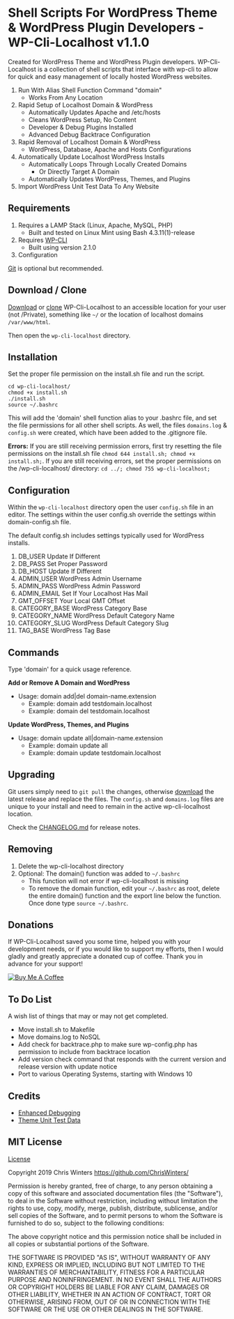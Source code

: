 # Shell Scripts For WordPress Theme & WordPress Plugin Developers - WP-Cli-Localhost v1.1.0

Created for WordPress Theme and WordPress Plugin developers. WP-Cli-Localhost is a collection of shell scripts that interface with wp-cli to allow for quick and easy management of locally hosted WordPress websites.

1) Run With Alias Shell Function Command "domain"
	* Works From Any Location
2) Rapid Setup of Localhost Domain & WordPress
	* Automatically Updates Apache and /etc/hosts
	* Cleans WordPress Setup, No Content
	* Developer & Debug Plugins Installed
	* Advanced Debug Backtrace Configuration
3) Rapid Removal of Localhost Domain & WordPress 
	* WordPress, Database, Apache and Hosts Configurations
4) Automatically Update Localhost WordPress Installs
	* Automatically Loops Through Locally Created Domains
		* Or Directly Target A Domain
	* Automatically Updates WordPress, Themes, and Plugins
5) Import WordPress Unit Test Data To Any Website


## Requirements

1) Requires a LAMP Stack (Linux, Apache, MySQL, PHP)
	* Built and tested on Linux Mint using Bash 4.3.11(1)-release
2) Requires [WP-CLI](https://wp-cli.org/)
	* Built using version 2.1.0
3) Configuration

[Git](https://git-scm.com/downloads) is optional but recommended.


## Download / Clone

[Download](https://github.com/ChrisWinters/wp-cli-localhost/releases) or [clone](https://github.com/ChrisWinters/wp-cli-localhost.git) WP-Cli-Localhost to an accessible location for your user (not /Private), something like ``` ~/ ``` or the location of localhost domains ``` /var/www/html ```.

Then open the ``` wp-cli-localhost ``` directory.


## Installation

Set the proper file permission on the install.sh file and run the script.

```
cd wp-cli-localhost/
chmod +x install.sh
./install.sh
source ~/.bashrc
```

This will add the 'domain' shell function alias to your .bashrc file, and set the file permissions for all other shell scripts. As well, the files ``` domains.log ``` & ``` config.sh ``` were created, which have been added to the .gitignore file.

**Errors:** If you are still receiving permission errors, first try resetting the file permissions on the install.sh file ``` chmod 644 install.sh; chmod +x install.sh; ```. If you are still receiving errors, set the proper permissions on the /wp-cli-localhost/ directory: ``` cd ../; chmod 755 wp-cli-localhost; ```


## Configuration

Within the ``` wp-cli-localhost ``` directory open the user ``` config.sh ``` file in an editor. The settings within the user config.sh override the settings within domain-config.sh file.

The default config.sh includes settings typically used for WordPress installs.

01) DB_USER 			Update If Different
02) DB_PASS 			Set Proper Password
03) DB_HOST 			Update If Different
04) ADMIN_USER 			WordPress Admin Username
05) ADMIN_PASS 			WordPress Admin Password
06) ADMIN_EMAIL 		Set If Your Localhost Has Mail
07) GMT_OFFSET 			Your Local GMT Offset
08) CATEGORY_BASE 		WordPress Category Base	
09) CATEGORY_NAME 		WordPress Default Category Name
10) CATEGORY_SLUG 		WordPress Default Category Slug
11) TAG_BASE 			WordPress Tag Base


## Commands

Type 'domain' for a quick usage reference.

**Add or Remove A Domain and WordPress**
* Usage: domain add|del domain-name.extension
	* Example: domain add testdomain.localhost
	* Example: domain del testdomain.localhost

**Update WordPress, Themes, and Plugins**
* Usage: domain update all|domain-name.extension
	* Example: domain update all
	* Example: domain update testdomain.localhost


## Upgrading

Git users simply need to ``` git pull ``` the changes, otherwise [download](https://github.com/ChrisWinters/wp-cli-localhost/releases) the latest release and replace the files. The ``` config.sh ``` and ``` domains.log ``` files are unique to your install and need to remain in the active wp-cli-localhost location.

Check the [CHANGELOG.md](https://raw.githubusercontent.com/ChrisWinters/wp-cli-localhost/master/CHANGELOG.md) for release notes.


## Removing

1) Delete the wp-cli-localhost directory
2) Optional: The domain() function was added to ``` ~/.bashrc ```
	* This function will not error if wp-cli-localhost is missing
	* To remove the domain function, edit your ``` ~/.bashrc ``` as root, delete the entire domain() function and the export line below the function. Once done type ``` source ~/.bashrc ```.


## Donations

If WP-Cli-Localhost saved you some time, helped you with your development needs, or if you would like to support my efforts, then I would gladly and greatly appreciate a donated cup of coffee. Thank you in advance for your support!

<a href="https://www.buymeacoffee.com/TavXZIxkm" target="_blank"><img src="https://www.buymeacoffee.com/assets/img/custom_images/orange_img.png" alt="Buy Me A Coffee" style="height: auto !important;width: auto !important;" ></a>


## To Do List

A wish list of things that may or may not get completed.

* Move install.sh to Makefile
* Move domains.log to NoSQL
* Add check for backtrace.php to make sure wp-config.php has permission to include from backtrace location
* Add version check command that responds with the current version and release version with update notice
* Port to various Operating Systems, starting with Windows 10


## Credits

* [Enhanced Debugging](https://gist.github.com/jrfnl/5925642)
* [Theme Unit Test Data](https://github.com/WPTRT/theme-unit-test)


## MIT License

[License](https://raw.githubusercontent.com/ChrisWinters/wp-cli-localhost/master/LICENSE)

Copyright 2019 Chris Winters https://github.com/ChrisWinters/

Permission is hereby granted, free of charge, to any person obtaining a copy of this software and associated documentation files (the "Software"), to deal in the Software without restriction, including without limitation the rights to use, copy, modify, merge, publish, distribute, sublicense, and/or sell copies of the Software, and to permit persons to whom the Software is furnished to do so, subject to the following conditions:

The above copyright notice and this permission notice shall be included in all copies or substantial portions of the Software.

THE SOFTWARE IS PROVIDED "AS IS", WITHOUT WARRANTY OF ANY KIND, EXPRESS OR IMPLIED, INCLUDING BUT NOT LIMITED TO THE WARRANTIES OF MERCHANTABILITY, FITNESS FOR A PARTICULAR PURPOSE AND NONINFRINGEMENT. IN NO EVENT SHALL THE AUTHORS OR COPYRIGHT HOLDERS BE LIABLE FOR ANY CLAIM, DAMAGES OR OTHER LIABILITY, WHETHER IN AN ACTION OF CONTRACT, TORT OR OTHERWISE, ARISING FROM, OUT OF OR IN CONNECTION WITH THE SOFTWARE OR THE USE OR OTHER DEALINGS IN THE SOFTWARE.
